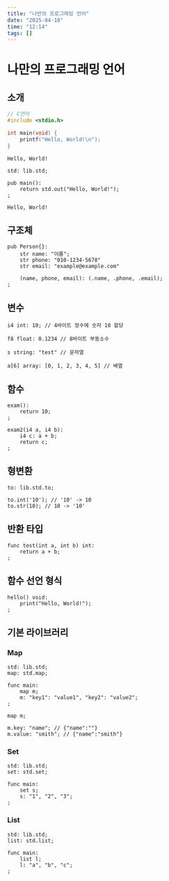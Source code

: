 ```yaml
---
title: "나만의 프로그래밍 언어"
date: "2025-04-18"
time: "12:14"
tags: []
---
```


# 나만의 프로그래밍 언어

## 소개

```c
// C언어
#include <stdio.h>

int main(void) {
	printf("Hello, World!\n");
}
```

```text
Hello, World!
```

```text
std: lib.std;

pub main():
	return std.out("Hello, World!");
;
```

```text
Hello, World!
```

## 구조체

```text
pub Person{}:
	str name: "이름";
	str phone: "010-1234-5678"
	str email: "example@example.com"

	(name, phone, email): (.name, .phone, .email);
;
```

## 변수

```text
i4 int: 10; // 4바이트 정수에 숫자 10 할당

f8 float: 0.1234 // 8바이트 부동소수

s string: "test" // 문자열

a[6] array: [0, 1, 2, 3, 4, 5] // 배열
```

## 함수

```text
exam():
	return 10;
;

exam2(i4 a, i4 b):
	i4 c: a + b;
	return c;
;
```

## 형변환

```text
to: lib.std.to;

to.int('10'); // '10' -> 10
to.str(10); // 10 -> '10'
```

## 반환 타입

```text
func test(int a, int b) int:
	return a + b;
;
```

## 함수 선언 형식

```text
hello() void:
    print("Hello, World!");
;
```

## 기본 라이브러리

### Map

```text
std: lib.std;
map: std.map;

func main:
	map m;
	m: "key1": "value1", "key2": "value2";
;
```

```text
map m;

m.key: "name"; // {"name":""}
m.value: "smith"; // {"name":"smith"}
```

### Set

```text
std: lib.std;
set: std.set;

func main:
	set s;
	s: "1", "2", "3";
;
```

### List

```text
std: lib.std;
list: std.list;

func main:
	list l;
	l: "a", "b", "c";
;
```

